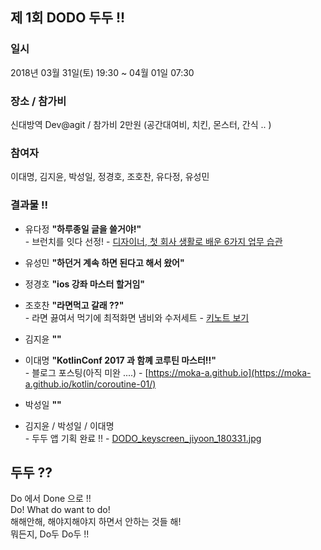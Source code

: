 ## 제 1회 DODO 두두 !!

### 일시
2018년 03월 31일(토) 19:30 ~ 04월 01일 07:30

### 장소 / 참가비
신대방역 Dev@agit  /  참가비 2만원 (공간대여비, 치킨, 몬스터, 간식 .. )

### 참여자
이대명, 김지윤, 박성일, 정경호, 조호찬, 유다정, 유성민 

### 결과물 !!
- 유다정 **"하루종일 글을 쓸거야!"**
    <br>- 브런치를 잇다 선정! - [디자이너, 첫 회사 생활로 배운 6가지 업무 습관](https://brunch.co.kr/@andsalt/17)

- 유성민 **"하던거 계속 하면 된다고 해서 왔어"**

- 정경호 **"ios 강좌 마스터 할거임"**

- 조호찬 **"라면먹고 갈래 ??"**
    <br>- 라면 끓여서 먹기에 최적화면 냄비와 수저세트 - [키노트 보기](https://drive.google.com/open?id=1gjjfBh0ASOBdfX98S2XsETJvOihcrNPO)

- 김지윤 **""**

- 이대명 **"KotlinConf 2017 과 함꼐 코루틴 마스터!!"**
    <br>- 블로그 포스팅(아직 미완 ....) - [https://moka-a.github.io](https://moka-a.github.io/kotlin/coroutine-01/)

- 박성일 **""**

- 김지윤 / 박성일 / 이대명
    <br>- 두두 앱 기획 완료 !! - [DODO_keyscreen_jiyoon_180331.jpg](/2018-03-31-1회/DODO_keyscreen_jiyoon_180331.jpg)


## 두두 ??
Do 에서 Done 으로 !! <br>
Do! What do want to do! <br>
해해안해, 해야지해야지 하면서 안하는 것들 해! <br>
뭐든지, Do두 Do두 !! <br>
